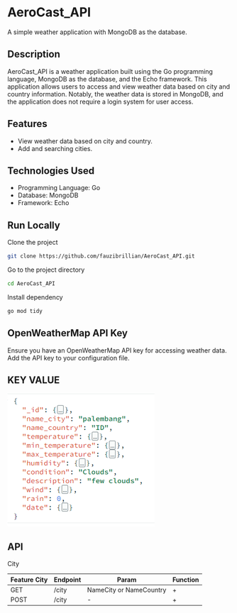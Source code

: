 # AeroCast_API

A simple weather application with MongoDB as the database.

## Description

AeroCast_API is a weather application built using the Go programming language, MongoDB as the database, and the Echo framework. This application allows users to access and view weather data based on city and country information. Notably, the weather data is stored in MongoDB, and the application does not require a login system for user access.

## Features

- View weather data based on city and country.
- Add and searching cities.

## Technologies Used

- Programming Language: Go
- Database: MongoDB
- Framework: Echo

## Run Locally

Clone the project

```bash
git clone https://github.com/fauzibrillian/AeroCast_API.git
```

Go to the project directory

```bash
cd AeroCast_API
```

Install dependency

```bash
go mod tidy
```

## OpenWeatherMap API Key

Ensure you have an OpenWeatherMap API key for accessing weather data. Add the API key to your configuration file.

## KEY VALUE
![alt text](image.png)

## API

<summary>City</summary> 
<div>
  
| Feature City | Endpoint | Param | Function |
| --- | --- | --- | --- |
| GET | /city | NameCity or NameCountry | + | Get and Search all city. |
| POST | /city  | - | + | Post city data. |



</details>

<div>

